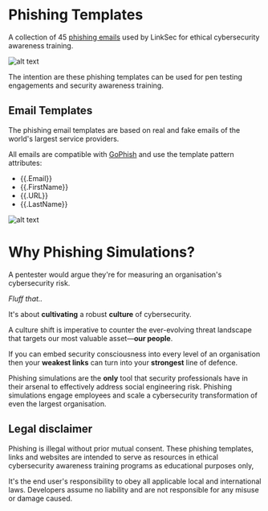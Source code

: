 # Phishing Templates
A collection of 45 [phishing emails](https://linksec.io/phishing-simulator) used by LinkSec for ethical cybersecurity awareness training.

![alt text](demo-zoom.png)

The intention are these phishing templates can be used for pen testing engagements and security awareness training.

## Email Templates
The phishing email templates are based on real and fake emails of the world's largest service providers.

All emails are compatible with [GoPhish](https://github.com/gophish/gophish) and use the template pattern attributes:
- {{.Email}}
- {{.FirstName}}
- {{.URL}}
- {{.LastName}}


![alt text](demo-icloud.png)

# Why Phishing Simulations?
A pentester would argue they're for measuring an organisation's cybersecurity risk.

*Fluff that..*

It's about **cultivating** a robust **culture** of cybersecurity.

A culture shift is imperative to counter the ever-evolving threat landscape that targets our most valuable asset—**our people**.

If you can embed security consciousness into every level of an organisation then your **weakest links** can turn into your **strongest** line of defence.

Phishing simulations are the **only** tool that security professionals have in their arsenal to effectively address social engineering risk. Phishing simulations engage employees and scale a cybersecurity transformation of even the largest organisation.

## Legal disclaimer
Phishing is illegal without prior mutual consent. These phishing templates, links and websites are intended to serve as resources in ethical cybersecurity awareness training programs as educational purposes only,

It's the end user's responsibility to obey all applicable local and international laws. Developers assume no liability and are not responsible for any misuse or damage caused.
